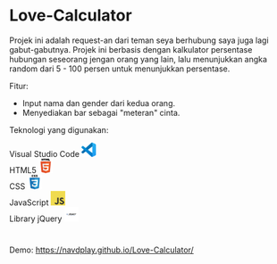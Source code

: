 # Love-Calculator
Projek ini adalah request-an dari teman seya berhubung saya juga lagi gabut-gabutnya. Projek ini berbasis dengan kalkulator persentase hubungan seseorang jengan orang yang lain, lalu menunjukkan angka random dari 5 - 100 persen untuk menunjukkan persentase.

Fitur:
- Input nama dan gender dari kedua orang.
- Menyediakan bar sebagai "meteran" cinta.

Teknologi yang digunakan: 

Visual Studio Code 
<img alt="Visual Studio Code" width="26px" src="https://raw.githubusercontent.com/github/explore/80688e429a7d4ef2fca1e82350fe8e3517d3494d/topics/visual-studio-code/visual-studio-code.png" />
<br>
HTML5
<img alt="HTML5" width="26px" src="https://raw.githubusercontent.com/github/explore/80688e429a7d4ef2fca1e82350fe8e3517d3494d/topics/html/html.png" />
<br>
CSS
<img alt="CSS3" width="26px" src="https://raw.githubusercontent.com/github/explore/80688e429a7d4ef2fca1e82350fe8e3517d3494d/topics/css/css.png" />
<br>
JavaScript
<img alt="JavaScript" width="26px" src="https://raw.githubusercontent.com/github/explore/80688e429a7d4ef2fca1e82350fe8e3517d3494d/topics/javascript/javascript.png" />
<br>
Library jQuery
<img alt="jQuery" width="26px" src="https://raw.githubusercontent.com/github/explore/80688e429a7d4ef2fca1e82350fe8e3517d3494d/topics/jquery/jquery.png" />
#
Demo: https://navdplay.github.io/Love-Calculator/
